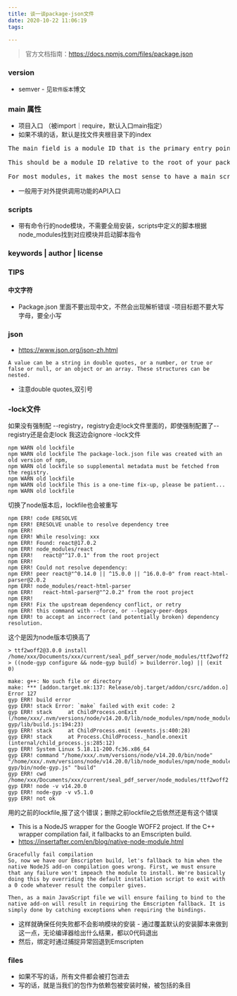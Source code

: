 ```yaml
---
title: 谈一谈package-json文件
date: 2020-10-22 11:06:19
tags:

---
```


> 官方文档指南：https://docs.npmjs.com/files/package.json

### version 
- semver - 见```软件版本```博文
### main 属性
- 项目入口 （被import｜require，默认入口main指定）
- 如果不填的话，默认是找文件夹根目录下的index
<pre>
The main field is a module ID that is the primary entry point to your program. That is, if your package is named foo, and a user installs it, and then does require("foo"), then your main module’s exports object will be returned.

This should be a module ID relative to the root of your package folder.

For most modules, it makes the most sense to have a main script and often not much else.
</pre>
- 一般用于对外提供调用功能的API入口

### scripts
- 带有命令行的node模块，不需要全局安装，scripts中定义的脚本根据node_modules找到对应模块并启动脚本指令

### keywords | author | license
### TIPS
#### 中文字符
- Package.json 里面不要出现中文，不然会出现解析错误
-项目标题不要大写字母，要全小写


### json
- https://www.json.org/json-zh.html
```
A value can be a string in double quotes, or a number, or true or false or null, or an object or an array. These structures can be nested.
```
- 注意double quotes,双引号

### -lock文件
如果没有强制配 --registry，registry会走lock文件里面的，即使强制配置了--registry还是会走lock
我这边会ignore -lock文件
```
npm WARN old lockfile 
npm WARN old lockfile The package-lock.json file was created with an old version of npm,
npm WARN old lockfile so supplemental metadata must be fetched from the registry.
npm WARN old lockfile 
npm WARN old lockfile This is a one-time fix-up, please be patient...
npm WARN old lockfile 
```
切换了node版本后，lockfile也会被重写

```
npm ERR! code ERESOLVE
npm ERR! ERESOLVE unable to resolve dependency tree
npm ERR! 
npm ERR! While resolving: xxx
npm ERR! Found: react@17.0.2
npm ERR! node_modules/react
npm ERR!   react@"^17.0.1" from the root project
npm ERR! 
npm ERR! Could not resolve dependency:
npm ERR! peer react@"^0.14.0 || ^15.0.0 || ^16.0.0-0" from react-html-parser@2.0.2
npm ERR! node_modules/react-html-parser
npm ERR!   react-html-parser@"^2.0.2" from the root project
npm ERR! 
npm ERR! Fix the upstream dependency conflict, or retry
npm ERR! this command with --force, or --legacy-peer-deps
npm ERR! to accept an incorrect (and potentially broken) dependency resolution.
```
这个是因为node版本切换高了
```
> ttf2woff2@3.0.0 install /home/xxx/Documents/xxx/current/seal_pdf_server/node_modules/ttf2woff2
> ((node-gyp configure && node-gyp build) > builderror.log) || (exit 0)

make: g++: No such file or directory
make: *** [addon.target.mk:137: Release/obj.target/addon/csrc/addon.o] Error 127
gyp ERR! build error 
gyp ERR! stack Error: `make` failed with exit code: 2
gyp ERR! stack     at ChildProcess.onExit (/home/xxx/.nvm/versions/node/v14.20.0/lib/node_modules/npm/node_modules/node-gyp/lib/build.js:194:23)
gyp ERR! stack     at ChildProcess.emit (events.js:400:28)
gyp ERR! stack     at Process.ChildProcess._handle.onexit (internal/child_process.js:285:12)
gyp ERR! System Linux 5.18.11-200.fc36.x86_64
gyp ERR! command "/home/xxx/.nvm/versions/node/v14.20.0/bin/node" "/home/xxx/.nvm/versions/node/v14.20.0/lib/node_modules/npm/node_modules/node-gyp/bin/node-gyp.js" "build"
gyp ERR! cwd /home/xxx/Documents/xxx/current/seal_pdf_server/node_modules/ttf2woff2
gyp ERR! node -v v14.20.0
gyp ERR! node-gyp -v v5.1.0
gyp ERR! not ok
```
用的之前的lockfile,报了这个错误；删除之前lockfile之后依然还是有这个错误
- This is a NodeJS wrapper for the Google WOFF2 project. If the C++ wrapper compilation fail, it fallbacks to an Emscripten build.
- https://insertafter.com/en/blog/native-node-module.html
```
Gracefully fail compilation
So, now we have our Emscripten build, let's fallback to him when the native NodeJS add-on compilation goes wrong. First, we must ensure that any failure won't impeach the module to install. We're basically doing this by overriding the default installation script to exit with a 0 code whatever result the compiler gives.

Then, as a main JavaScript file we will ensure failing to bind to the native add-on will result in requiring the Emscripten fallback. It is simply done by catching exceptions when requiring the bindings.
```
- 这样就确保任何失败都不会影响模块的安装 - 通过覆盖默认的安装脚本来做到这一点，无论编译器给出什么结果，都以0代码退出
- 然后，绑定时通过捕捉异常回退到Emscripten


### files
- 如果不写的话，所有文件都会被打包进去
- 写的话，就是当我们的包作为依赖包被安装时候，被包括的条目